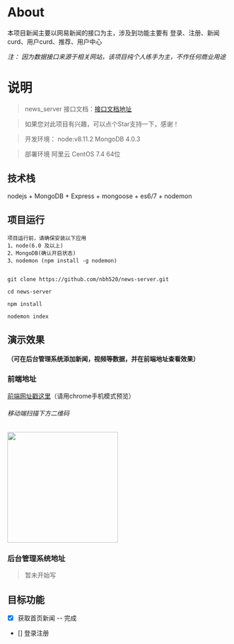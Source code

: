 # About

本项目新闻主要以网易新闻的接口为主，涉及到功能主要有 登录、注册、新闻curd、用户curd、推荐、用户中心

_注： 因为数据接口来源于相关网站，该项目纯个人练手为主，不作任何商业用途_
 
# 说明

> news_server 接口文档：[接口文档地址]()

> 如果您对此项目有兴趣，可以点个Star支持一下，感谢！

> 开发环境： node:v8.11.2 MongoDB 4.0.3

> 部署环境 阿里云 CentOS 7.4 64位

## 技术栈

nodejs + MongoDB + Express + mongoose + es6/7 + nodemon

## 项目运行

```
项目运行前，请确保安装以下应用
1、node(6.0 及以上)
2、MongoDB(确认开启状态)
3、nodemon (npm install -g nodemon)
```

```

git clone https://github.com/nbh520/news-server.git

cd news-server

npm install

nodemon index

```

## 演示效果

#### （可在后台管理系统添加新闻，视频等数据，并在前端地址查看效果）

### 前端地址
[前端网址戳这里](http://nibohan.xin/news)（请用chrome手机模式预览）

###### 移动端扫描下方二维码

<img src="https://github.com/nbh520/news-server/news.png" width="250" height="250"/>

### 后台管理系统地址
> 暂未开始写

## 目标功能

- [x] 获取首页新闻 -- 完成
- [] 登录注册
